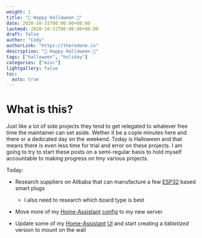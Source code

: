 ```yaml
---
weight: 1
title: "👻 Happy Halloween 🎃"
date: 2020-10-31T00:00:00+08:00
lastmod: 2020-10-31T00:00:00+08:00
draft: false
author: "Cody"
authorLink: "https://theredone.io"
description: "🎃 Happy Halloween 👻"
tags: ["halloween", "holiday"]
categories: ["misc"]
lightgallery: false
toc:
  auto: true
---
```


# What is this?

Just like a lot of side projects they tend to get relegated to whatever free time the maintainer can set aside. Wether it be a cople minutes here and there or a dedicated day on the weekend. Today is Halloween and that means there is even less time for trial and error on these projects. I am going to try to start these posts on a semi-regular basis to hold myself accountable to making progress on tmy various projects. 

Today:

- Research suppliers on Alibaba that can manufacture a few [ESP32][1] based smart plugs

  - I also need to research which board type is best

- Move more of my [Home-Assistant][2] [config][3] to my new server

- Update some of my [Home-Assistant][2] [UI][3] and start creating a _tabletized_ version to mount on the wall

<!-- External Links -->
[1]: https://en.wikipedia.org/wiki/ESP32
[2]: https://www.home-assistant.io/
[3]: https://github.com/claughinghouse/home-assistant-config
